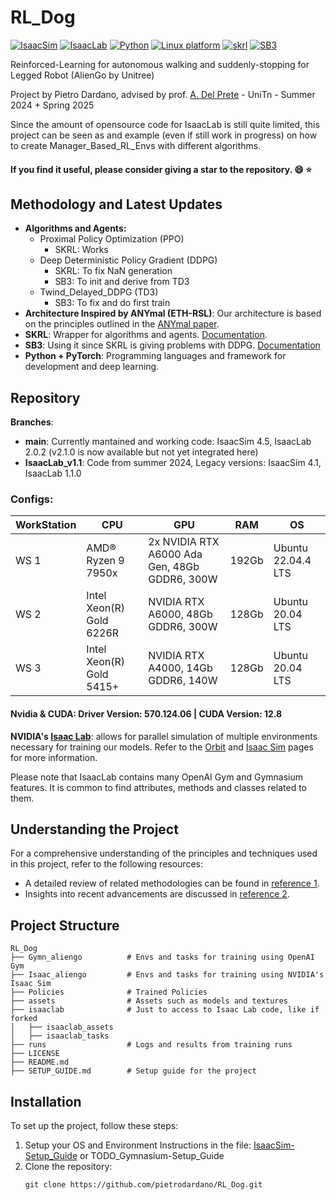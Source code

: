 # RL_Dog 
[![IsaacSim](https://img.shields.io/badge/IsaacSim-4.5-silver.svg)](https://docs.omniverse.nvidia.com/isaacsim/latest/overview.html)
[![IsaacLab](https://img.shields.io/badge/IsaacLab-2.0.2-orange.svg)](https://isaac-sim.github.io/IsaacLab/)
[![Python](https://img.shields.io/badge/python-3.10-blue.svg)](https://docs.python.org/3/whatsnew/3.10.html)
[![Linux platform](https://img.shields.io/badge/platform-linux--64-red.svg)](https://releases.ubuntu.com/22.04/)
[![skrl](https://img.shields.io/badge/skrl-1.4.3-yellow.svg)](https://skrl.readthedocs.io/en/latest/)
[![SB3](https://img.shields.io/badge/SB3-2.6.0-green.svg)](https://github.com/DLR-RM/stable-baselines3)


Reinforced-Learning for autonomous walking and suddenly-stopping for Legged Robot (AlienGo by Unitree)

Project by Pietro Dardano, advised by prof. [A. Del Prete](https://andreadelprete.github.io/) - UniTn - Summer 2024 + Spring 2025

Since the amount of opensource code for IsaacLab is still quite limited, this project can be seen as and example (even if still work in progress) on how to create Manager_Based_RL_Envs with different algorithms.

#### **If you find it useful, please consider giving a star to the repository.** :smile: :star:

## Methodology and Latest Updates
- **Algorithms and Agents:**
    - Proximal Policy Optimization (PPO)
        - SKRL: Works
    - Deep Deterministic Policy Gradient (DDPG)
        - SKRL: To fix NaN generation
        - SB3: To init and derive from TD3
    - Twind_Delayed_DDPG (TD3)
        - SB3: To fix and do first train
- **Architecture Inspired by ANYmal (ETH-RSL)**: Our architecture is based on the principles outlined in the [ANYmal paper](https://www.science.org/doi/epdf/10.1126/scirobotics.aau5872).
- **SKRL**: Wrapper for algorithms and agents. [Documentation](https://skrl.readthedocs.io/en/latest/intro/getting_started.html).
- **SB3**: Using it since SKRL is giving problems with DDPG. [Documentation](https://stable-baselines3.readthedocs.io/en/v1.0/guide/algos.html)
- **Python + PyTorch**: Programming languages and framework for development and deep learning.

## Repository
**Branches**:
- **main**: Currently mantained and working code: IsaacSim 4.5, IsaacLab 2.0.2 (v2.1.0 is now available but not yet integrated here)
- **IsaacLab_v1.1**: Code from summer 2024, Legacy versions: IsaacSim 4.1, IsaacLab 1.1.0

### Configs: 
| WorkStation    | CPU                        | GPU                                         | RAM    | OS                   |
|--------------- |--------------------------- |---------------------------------------------|--------|----------------------|
| WS 1  | AMD® Ryzen 9 7950x         | 2x NVIDIA RTX A6000 Ada Gen, 48Gb GDDR6, 300W | 192Gb  | Ubuntu 22.04.4 LTS   |
| WS 2  | Intel Xeon(R) Gold 6226R   | NVIDIA RTX A6000, 48Gb GDDR6, 300W           | 128Gb  | Ubuntu 20.04 LTS     |
| WS 3  | Intel Xeon(R) Gold 5415+   | NVIDIA RTX A4000, 14Gb GDDR6, 140W           | 128Gb  | Ubuntu 20.04 LTS     |

#### Nvidia & CUDA: Driver Version: 570.124.06 | CUDA Version: 12.8 

**NVIDIA's [Isaac Lab](https://isaac-sim.github.io/IsaacLab/)**: allows for parallel simulation of multiple environments necessary for training our models. Refer to the [Orbit](https://isaac-orbit.github.io/) and [Isaac Sim](https://docs.omniverse.nvidia.com/isaacsim/latest/overview.html) pages for more information. <br>

Please note that IsaacLab contains many OpenAI Gym and Gymnasium features. It is common to find attributes, methods and classes related to them. <br>


## Understanding the Project

For a comprehensive understanding of the principles and techniques used in this project, refer to the following resources:
- A detailed review of related methodologies can be found in [reference 1](https://journals.sagepub.com/doi/full/10.1177/17298814211007305).
- Insights into recent advancements are discussed in [reference 2](https://arxiv.org/html/2308.12517v2).

## Project Structure
```
RL_Dog
├── Gymn_aliengo          # Envs and tasks for training using OpenAI Gym
├── Isaac_aliengo         # Envs and tasks for training using NVIDIA's Isaac Sim
├── Policies              # Trained Policies
├── assets                # Assets such as models and textures
├── isaaclab              # Just to access to Isaac Lab code, like if forked
│   ├── isaaclab_assets
│   ├── isaaclab_tasks
├── runs                  # Logs and results from training runs
├── LICENSE
├── README.md
├── SETUP_GUIDE.md        # Setup guide for the project
```

## Installation

To set up the project, follow these steps:
1. Setup your OS and Environment
    Instructions in the file: [IsaacSim-Setup_Guide](https://github.com/pietrodardano/RL_Dog/blob/main/SETUP_GUIDE.md) or TODO_Gymnasium-Setup_Guide
1. Clone the repository:
   ```
   git clone https://github.com/pietrodardano/RL_Dog.git
   ```



